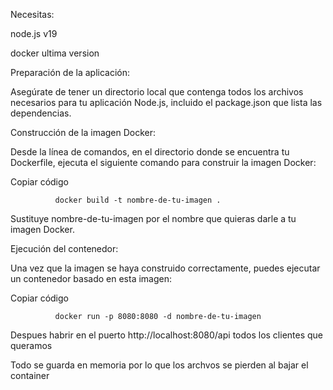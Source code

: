 Necesitas:

node.js v19

docker ultima version

Preparación de la aplicación:

Asegúrate de tener un directorio local que contenga todos los archivos necesarios para tu aplicación Node.js, incluido el package.json que lista las dependencias.

Construcción de la imagen Docker:

Desde la línea de comandos, en el directorio donde se encuentra tu Dockerfile, ejecuta el siguiente comando para construir la imagen Docker:

Copiar código

              docker build -t nombre-de-tu-imagen .

Sustituye nombre-de-tu-imagen por el nombre que quieras darle a tu imagen Docker.

Ejecución del contenedor:

Una vez que la imagen se haya construido correctamente, puedes ejecutar un contenedor basado en esta imagen:

Copiar código

              docker run -p 8080:8080 -d nombre-de-tu-imagen


Despues habrir en el puerto http://localhost:8080/api todos los clientes que queramos

Todo se guarda en memoria por lo que los archvos se pierden al bajar el container
